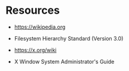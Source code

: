 # Resources

- https://wikipedia.org

- Filesystem Hierarchy Standard (Version 3.0)

- https://x.org/wiki

- X Window System Administrator's Guide 

